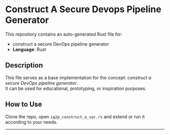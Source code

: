 # Construct A Secure Devops Pipeline Generator

This repository contains an auto-generated Rust file for:

- construct a secure DevOps pipeline generator
- **Language**: Rust

## Description

This file serves as a base implementation for the concept: *construct a secure DevOps pipeline generator*.  
It can be used for educational, prototyping, or inspiration purposes.

## How to Use

Clone the repo, open `iq2p_construct_a_sec.rs` and extend or run it according to your needs.

---


